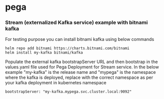 # pega
### Stream (externalized Kafka service) example with bitnami kafka

For testing purpose you can install bitnami kafka using below commands 

```
helm repo add bitnami https://charts.bitnami.com/bitnami
helm install my-kafka bitnami/kafka
```
Populate the external kafka bootstrapServer URL and then bootstrap in the values.yaml file used for Pega Deployment for Stream service.
In the below example "my-kafka" is the release name and "mypega" is the namespace where the kafka is deployed, replace with the correct namespace as per your kafka deployment in kubernetes namespace

```
bootstrapServer: "my-kafka.mypega.svc.cluster.local:9092"
